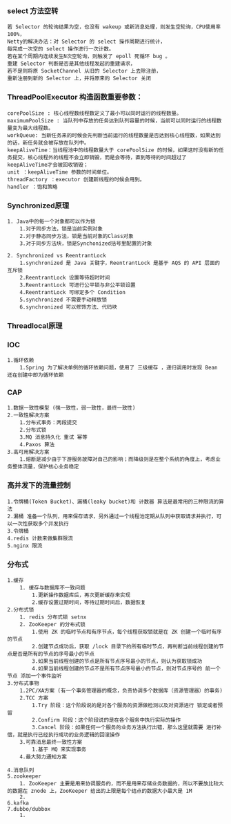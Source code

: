 ### select 方法空转
    若 Selector 的轮询结果为空，也没有 wakeup 或新消息处理，则发生空轮询，CPU使用率 100%，
    Netty的解决办法：对 Selector 的 select 操作周期进行统计，
    每完成一次空的 select 操作进行一次计数。
    若在某个周期内连续发生N次空轮询，则触发了 epoll 死循环 bug 。
    重建 Selector 判断是否是其他线程发起的重建请求，
    若不是则将原 SocketChannel 从旧的 Selector 上去除注册，
    重新注册到新的 Selector 上，并将原来的 Selector 关闭
    
### ThreadPoolExecutor 构造函数重要参数：
    corePoolSize : 核心线程数线程数定义了最小可以同时运行的线程数量。
    maximumPoolSize : 当队列中存放的任务达到队列容量的时候，当前可以同时运行的线程数量变为最大线程数。
    workQueue: 当新任务来的时候会先判断当前运行的线程数量是否达到核心线程数，如果达到的话，新任务就会被存放在队列中。
    keepAliveTime：当线程池中的线程数量大于 corePoolSize 的时候，如果这时没有新的任务提交，核心线程外的线程不会立即销毁，而是会等待，直到等待的时间超过了 keepAliveTime才会被回收销毁；
    unit ：keepAliveTime 参数的时间单位。
    threadFactory ：executor 创建新线程的时候会用到。
    handler ：饱和策略
    
### Synchronized原理
    1. Java中的每一个对象都可以作为锁
        1.对于同步方法，锁是当前实例对象
        2.对于静态同步方法，锁是当前对象的Class对象
        3.对于同步方法块，锁是Synchonized括号里配置的对象
        
    2. Synchronized vs ReentrantLock
        1.synchronized 是 Java 关键字，ReentrantLock 是基于 AQS 的 API 层面的互斥锁
        2.ReentrantLock 设置等待超时时间
        3.ReentrantLock 可进行公平锁与非公平锁设置
        4.ReentrantLock 可绑定多个 Condition
        5.synchronized 不需要手动释放锁
        6.synchronized 可以修饰方法、代码块

### Threadlocal原理
### IOC
    1.循环依赖
        1.Spring 为了解决单例的循环依赖问题，使用了 三级缓存 ，递归调用时发现 Bean 还在创建中即为循环依赖

### CAP
    1.数据一致性模型 (强一致性，弱一致性，最终一致性)
    2.一致性解决方案
        1.分布式事务：两段提交
        2.分布式锁
        3.MQ 消息持久化 重试 幂等
        4.Paxos 算法
    3.高可用解决方案
        1.熔断是减少由于下游服务故障对自己的影响；而降级则是在整个系统的角度上，考虑业务整体流量，保护核心业务稳定
        
### 高并发下的流量控制
    1.令牌桶(Token Bucket)、漏桶(leaky bucket)和 计数器 算法是最常用的三种限流的算法
    2.漏桶 准备一个队列，用来保存请求，另外通过一个线程池定期从队列中获取请求并执行，可以一次性获取多个并发执行
    3.令牌桶 
    4.redis 计数来做集群限流
    5.nginx 限流
    
### 分布式
    1.缓存
        1. 缓存与数据库不一致问题
            1.更新操作数据库后，再次更新缓存来实现
            2.缓存设置过期时间，等待过期时间后，数据恢复
    2.分布式锁
        1. redis 分布式锁 setnx
        2. ZooKeeper 的分布式锁
            1.使用 ZK 的临时节点和有序节点，每个线程获取锁就是在 ZK 创建一个临时有序的节点
            2.创建节点成功后，获取 /lock 目录下的所有临时节点，再判断当前线程创建的节点是否是所有的节点的序号最小的节点
            3.如果当前线程创建的节点是所有节点序号最小的节点，则认为获取锁成功
            4.如果当前线程创建的节点不是所有节点序号最小的节点，则对节点序号的 前一个节点 添加一个事件监听
    3.分布式事物
        1.2PC/XA方案 (有一个事务管理器的概念，负责协调多个数据库（资源管理器）的事务)
        2.TCC 方案
            1.Try 阶段：这个阶段说的是对各个服务的资源做检测以及对资源进行 锁定或者预留
            2.Confirm 阶段：这个阶段说的是在各个服务中执行实际的操作
            3.Cancel 阶段：如果任何一个服务的业务方法执行出错，那么这里就需要 进行补偿，就是执行已经执行成功的业务逻辑的回滚操作
        3.可靠消息最终一致性方案
            1.基于 MQ 来实现事务
        4.最大努力通知方案
        
    4.消息队列
    5.zookeeper
        1. ZooKeeper 主要是用来协调服务的，而不是用来存储业务数据的，所以不要放比较大的数据在 znode 上，ZooKeeper 给出的上限是每个结点的数据大小最大是 1M
        2. 
    6.kafka
    7.dubbo/dubbox
        1.
    
                              